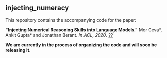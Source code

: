 ## injecting_numeracy

This repository contains the accompanying code for the paper:

**"Injecting Numerical Reasoning Skills into Language Models."** Mor Geva*, Ankit Gupta* and Jonathan Berant. *In ACL, 2020*.
[??](??)

**We are currently in the process of organizing the code and will soon be releasing it.**
